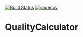 [![Build Status](https://travis-ci.org/mlmat/QualityCalculator.svg?branch=master)](https://travis-ci.org/mlmat/QualityCalculator)
[![codecov](https://codecov.io/gh/mlmat/QualityCalculator/branch/master/graph/badge.svg)](https://codecov.io/gh/mlmat/QualityCalculator)

# QualityCalculator
